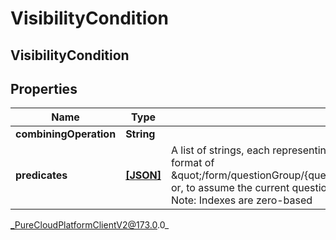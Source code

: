 # VisibilityCondition

## VisibilityCondition

## Properties

|Name | Type | Description | Notes|
|------------ | ------------- | ------------- | -------------|
| **combiningOperation** | **String** |  | [optional] |
| **predicates** | [**[JSON]**]([null]) | A list of strings, each representing the location in the form of the Answer Option to depend on. In the format of \&quot;/form/questionGroup/{questionGroupIndex}/question/{questionIndex}/answer/{answerIndex}\&quot; or, to assume the current question group, \&quot;../question/{questionIndex}/answer/{answerIndex}\&quot;. Note: Indexes are zero-based | [optional] |



_PureCloudPlatformClientV2@173.0.0_
